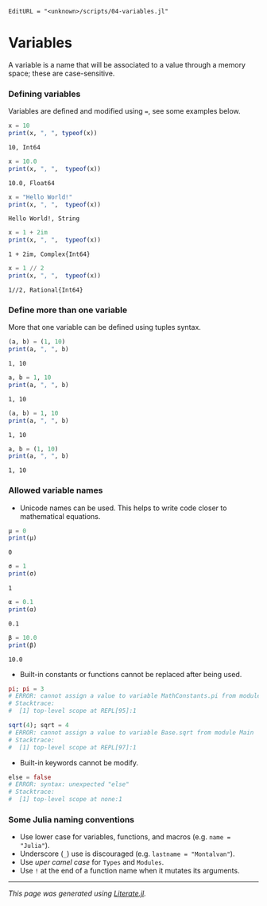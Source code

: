 ```@meta
EditURL = "<unknown>/scripts/04-variables.jl"
```

# Variables

A variable is a name that will be associated to a value through a memory space; these
are case-sensitive.

### Defining variables

Variables are defined and modified using `=`, see some examples below.

````julia
x = 10
print(x, ", ", typeof(x))
````

````
10, Int64
````

````julia
x = 10.0
print(x, ", ",  typeof(x))
````

````
10.0, Float64
````

````julia
x = "Hello World!"
print(x, ", ",  typeof(x))
````

````
Hello World!, String
````

````julia
x = 1 + 2im
print(x, ", ",  typeof(x))
````

````
1 + 2im, Complex{Int64}
````

````julia
x = 1 // 2
print(x, ", ",  typeof(x))
````

````
1//2, Rational{Int64}
````

### Define more than one variable

More that one variable can be defined using tuples syntax.

````julia
(a, b) = (1, 10)
print(a, ", ", b)
````

````
1, 10
````

````julia
a, b = 1, 10
print(a, ", ", b)
````

````
1, 10
````

````julia
(a, b) = 1, 10
print(a, ", ", b)
````

````
1, 10
````

````julia
a, b = (1, 10)
print(a, ", ", b)
````

````
1, 10
````

### Allowed variable names

- Unicode names can be used. This helps to write code closer to mathematical equations.

````julia
μ = 0
print(μ)
````

````
0
````

````julia
σ = 1
print(σ)
````

````
1
````

````julia
α = 0.1
print(α)
````

````
0.1
````

````julia
β = 10.0
print(β)
````

````
10.0
````

- Built-in constants or functions cannot be replaced after being used.

```julia
pi; pi = 3
# ERROR: cannot assign a value to variable MathConstants.pi from module Main
# Stacktrace:
#  [1] top-level scope at REPL[95]:1
```

```julia
sqrt(4); sqrt = 4
# ERROR: cannot assign a value to variable Base.sqrt from module Main
# Stacktrace:
#  [1] top-level scope at REPL[97]:1
```

- Built-in keywords cannot be modify.

```julia
else = false
# ERROR: syntax: unexpected "else"
# Stacktrace:
#  [1] top-level scope at none:1
```

### Some Julia naming conventions

- Use lower case for variables, functions, and macros (e.g. `name = "Julia"`).
- Underscore (`_`) use is discouraged (e.g. `lastname = "Montalvan"`).
- Use *uper camel case* for `Types` and `Modules`.
- Use `!` at the end of a function name when it mutates its arguments.

---

*This page was generated using [Literate.jl](https://github.com/fredrikekre/Literate.jl).*

